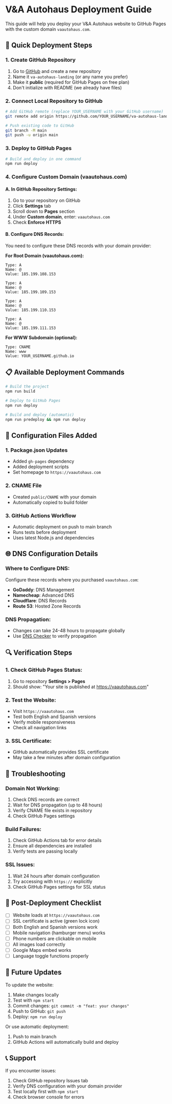 # V&A Autohaus Deployment Guide

This guide will help you deploy your V&A Autohaus website to GitHub Pages with the custom domain `vaautohaus.com`.

## 🚀 Quick Deployment Steps

### 1. Create GitHub Repository
1. Go to [GitHub](https://github.com) and create a new repository
2. Name it `va-autohaus-landing` (or any name you prefer)
3. Make it **public** (required for GitHub Pages on free plan)
4. Don't initialize with README (we already have files)

### 2. Connect Local Repository to GitHub
```bash
# Add GitHub remote (replace YOUR_USERNAME with your GitHub username)
git remote add origin https://github.com/YOUR_USERNAME/va-autohaus-landing.git

# Push existing code to GitHub
git branch -M main
git push -u origin main
```

### 3. Deploy to GitHub Pages
```bash
# Build and deploy in one command
npm run deploy
```

### 4. Configure Custom Domain (vaautohaus.com)

#### A. In GitHub Repository Settings:
1. Go to your repository on GitHub
2. Click **Settings** tab
3. Scroll down to **Pages** section
4. Under **Custom domain**, enter: `vaautohaus.com`
5. Check **Enforce HTTPS**

#### B. Configure DNS Records:
You need to configure these DNS records with your domain provider:

**For Root Domain (vaautohaus.com):**
```
Type: A
Name: @
Value: 185.199.108.153
```
```
Type: A  
Name: @
Value: 185.199.109.153
```
```
Type: A
Name: @
Value: 185.199.110.153
```
```
Type: A
Name: @
Value: 185.199.111.153
```

**For WWW Subdomain (optional):**
```
Type: CNAME
Name: www
Value: YOUR_USERNAME.github.io
```

## 📋 Available Deployment Commands

```bash
# Build the project
npm run build

# Deploy to GitHub Pages
npm run deploy

# Build and deploy (automatic)
npm run predeploy && npm run deploy
```

## 🔧 Configuration Files Added

### 1. Package.json Updates
- Added `gh-pages` dependency
- Added deployment scripts
- Set homepage to `https://vaautohaus.com`

### 2. CNAME File
- Created `public/CNAME` with your domain
- Automatically copied to build folder

### 3. GitHub Actions Workflow
- Automatic deployment on push to main branch
- Runs tests before deployment
- Uses latest Node.js and dependencies

## 🌐 DNS Configuration Details

### Where to Configure DNS:
Configure these records where you purchased `vaautohaus.com`:
- **GoDaddy**: DNS Management
- **Namecheap**: Advanced DNS
- **Cloudflare**: DNS Records
- **Route 53**: Hosted Zone Records

### DNS Propagation:
- Changes can take 24-48 hours to propagate globally
- Use [DNS Checker](https://dnschecker.org) to verify propagation

## 🔍 Verification Steps

### 1. Check GitHub Pages Status:
1. Go to repository **Settings > Pages**
2. Should show: "Your site is published at https://vaautohaus.com"

### 2. Test the Website:
- Visit `https://vaautohaus.com`
- Test both English and Spanish versions
- Verify mobile responsiveness
- Check all navigation links

### 3. SSL Certificate:
- GitHub automatically provides SSL certificate
- May take a few minutes after domain configuration

## 🚨 Troubleshooting

### Domain Not Working:
1. Check DNS records are correct
2. Wait for DNS propagation (up to 48 hours)
3. Verify CNAME file exists in repository
4. Check GitHub Pages settings

### Build Failures:
1. Check GitHub Actions tab for error details
2. Ensure all dependencies are installed
3. Verify tests are passing locally

### SSL Issues:
1. Wait 24 hours after domain configuration
2. Try accessing with `https://` explicitly
3. Check GitHub Pages settings for SSL status

## 📱 Post-Deployment Checklist

- [ ] Website loads at `https://vaautohaus.com`
- [ ] SSL certificate is active (green lock icon)
- [ ] Both English and Spanish versions work
- [ ] Mobile navigation (hamburger menu) works
- [ ] Phone numbers are clickable on mobile
- [ ] All images load correctly
- [ ] Google Maps embed works
- [ ] Language toggle functions properly

## 🔄 Future Updates

To update the website:
1. Make changes locally
2. Test with `npm start`
3. Commit changes: `git commit -m "feat: your changes"`
4. Push to GitHub: `git push`
5. Deploy: `npm run deploy`

Or use automatic deployment:
1. Push to main branch
2. GitHub Actions will automatically build and deploy

## 📞 Support

If you encounter issues:
1. Check GitHub repository Issues tab
2. Verify DNS configuration with your domain provider
3. Test locally first with `npm start`
4. Check browser console for errors
